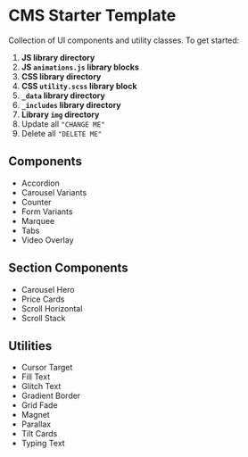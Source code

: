 # CMS Starter Template

Collection of UI components and utility classes. To get started:

1. **JS library directory**
2. **JS `animations.js` library blocks**
3. **CSS library directory**
4. **CSS `utility.scss` library block**
5. **`_data` library directory**
6. **`_includes` library directory**
7. **Library `img` directory**
8. Update all `"CHANGE ME"`
9. Delete all `"DELETE ME"`

## Components

- Accordion
- Carousel Variants
- Counter
- Form Variants
- Marquee
- Tabs
- Video Overlay

## Section Components

- Carousel Hero
- Price Cards
- Scroll Horizontal
- Scroll Stack

## Utilities

- Cursor Target
- Fill Text
- Glitch Text
- Gradient Border
- Grid Fade
- Magnet
- Parallax
- Tilt Cards
- Typing Text
